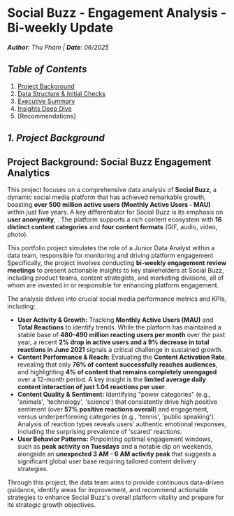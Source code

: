 # **Social Buzz - Engagement Analysis - Bi-weekly Update**
_**Author**: Thu Pham | **Date**: 06/2025_

## *Table of Contents*
1. [Project Background](#1-project-background)  
2. [Data Structure & Initial Checks](#2-data-structure--initial-checks)  
3. [Executive Summary](#3-executive-summary)  
4. [Insights Deep Dive](#4-insights-deep-dive)  
5. [Recommendations]

## _**1. Project Background**_
## Project Background: Social Buzz Engagement Analytics

This project focuses on a comprehensive data analysis of **Social Buzz**, a dynamic social media platform that has achieved remarkable growth, boasting **over 500 million active users (Monthly Active Users - MAU)** within just five years. A key differentiator for Social Buzz is its emphasis on **user anonymity**, . The platform supports a rich content ecosystem with **16 distinct content categories** and **four content formats** (GIF, audio, video, photo).

This portfolio project simulates the role of a Junior Data Analyst within a data team, responsible for monitoring and driving platform engagement. Specifically, the project involves conducting **bi-weekly engagement review meetings** to present actionable insights to key stakeholders at Social Buzz, including product teams, content strategists, and marketing divisions, all of whom are invested in or responsible for enhancing platform engagement.

The analysis delves into crucial social media performance metrics and KPIs, including:

* **User Activity & Growth:** Tracking **Monthly Active Users (MAU)** and **Total Reactions** to identify trends. While the platform has maintained a stable base of **480-490 million reacting users per month** over the past year, a recent **2% drop in active users and a 9% decrease in total reactions in June 2021** signals a critical challenge in sustained growth.
* **Content Performance & Reach:** Evaluating the **Content Activation Rate**, revealing that only **76% of content successfully reaches audiences**, and highlighting **4% of content that remains completely unengaged** over a 12-month period. A key insight is the **limited average daily content interaction of just 1.04 reactions per user**.
* **Content Quality & Sentiment:** Identifying "power categories" (e.g., 'animals', 'technology', 'science') that consistently drive high positive sentiment (over **57% positive reactions overall**) and engagement, versus underperforming categories (e.g., 'tennis', 'public speaking'). Analysis of reaction types reveals users’ authentic emotional responses, including the surprising prevalence of 'scared' reactions.
* **User Behavior Patterns:** Pinpointing optimal engagement windows, such as **peak activity on Tuesdays** and a notable dip on weekends, alongside an **unexpected 3 AM - 6 AM activity peak** that suggests a significant global user base requiring tailored content delivery strategies.

Through this project, the data team aims to provide continuous data-driven guidance, identify areas for improvement, and recommend actionable strategies to enhance Social Buzz's overall platform vitality and prepare for its strategic growth objectives.

